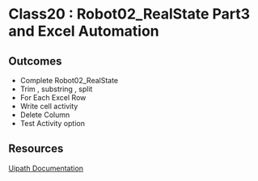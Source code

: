 # Class20 : Robot02_RealState Part3 and Excel Automation 

## Outcomes

- Complete Robot02_RealState
- Trim , substring , split
- For Each Excel Row 
- Write cell activity 
- Delete Column 
- Test Activity option

## Resources

[Uipath Documentation](https://docs.uipath.com/)
